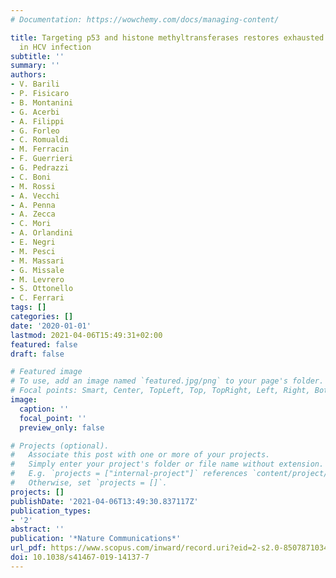 ```yaml
---
# Documentation: https://wowchemy.com/docs/managing-content/

title: Targeting p53 and histone methyltransferases restores exhausted CD8+ T cells
  in HCV infection
subtitle: ''
summary: ''
authors:
- V. Barili
- P. Fisicaro
- B. Montanini
- G. Acerbi
- A. Filippi
- G. Forleo
- C. Romualdi
- M. Ferracin
- F. Guerrieri
- G. Pedrazzi
- C. Boni
- M. Rossi
- A. Vecchi
- A. Penna
- A. Zecca
- C. Mori
- A. Orlandini
- E. Negri
- M. Pesci
- M. Massari
- G. Missale
- M. Levrero
- S. Ottonello
- C. Ferrari
tags: []
categories: []
date: '2020-01-01'
lastmod: 2021-04-06T15:49:31+02:00
featured: false
draft: false

# Featured image
# To use, add an image named `featured.jpg/png` to your page's folder.
# Focal points: Smart, Center, TopLeft, Top, TopRight, Left, Right, BottomLeft, Bottom, BottomRight.
image:
  caption: ''
  focal_point: ''
  preview_only: false

# Projects (optional).
#   Associate this post with one or more of your projects.
#   Simply enter your project's folder or file name without extension.
#   E.g. `projects = ["internal-project"]` references `content/project/deep-learning/index.md`.
#   Otherwise, set `projects = []`.
projects: []
publishDate: '2021-04-06T13:49:30.837117Z'
publication_types:
- '2'
abstract: ''
publication: '*Nature Communications*'
url_pdf: https://www.scopus.com/inward/record.uri?eid=2-s2.0-85078710344&doi=10.1038%2fs41467-019-14137-7&partnerID=40&md5=ad917deac0f13f3a5e2bcd83fb0c2279
doi: 10.1038/s41467-019-14137-7
---
```

